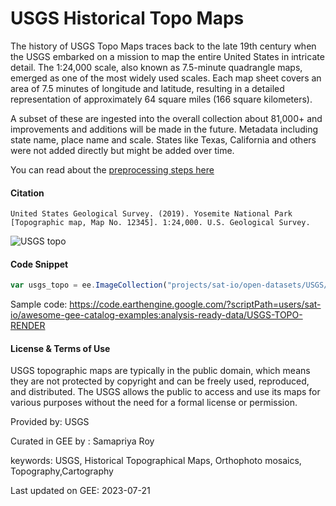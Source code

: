 # USGS Historical Topo Maps

The history of USGS Topo Maps traces back to the late 19th century when the USGS embarked on a mission to map the entire United States in intricate detail. The 1:24,000 scale, also known as 7.5-minute quadrangle maps, emerged as one of the most widely used scales. Each map sheet covers an area of 7.5 minutes of longitude and latitude, resulting in a detailed representation of approximately 64 square miles (166 square kilometers).

A subset of these are ingested into the overall collection about 81,000+ and improvements and additions will be made in the future. Metadata including state name, place name and scale. States like Texas, California and others were not added directly but might be added over time.

You can read about the [preprocessing steps here](https://samapriyaroy.medium.com/from-paper-to-pixels-rediscovering-historical-usgs-topo-maps-in-the-google-earth-engine-community-f514c97c46a)

#### Citation

```
United States Geological Survey. (2019). Yosemite National Park [Topographic map, Map No. 12345]. 1:24,000. U.S. Geological Survey.
```

![USGS topo](https://i.imgur.com/27YEevwh.gif)


#### Code Snippet

```js
var usgs_topo = ee.ImageCollection("projects/sat-io/open-datasets/USGS/historical_topo");
```

Sample code: https://code.earthengine.google.com/?scriptPath=users/sat-io/awesome-gee-catalog-examples:analysis-ready-data/USGS-TOPO-RENDER

#### License & Terms of Use

USGS topographic maps are typically in the public domain, which means they are not protected by copyright and can be freely used, reproduced, and distributed. The USGS allows the public to access and use its maps for various purposes without the need for a formal license or permission.

Provided by: USGS

Curated in GEE by : Samapriya Roy

keywords: USGS, Historical Topographical Maps, Orthophoto mosaics, Topography,Cartography

Last updated on GEE: 2023-07-21
